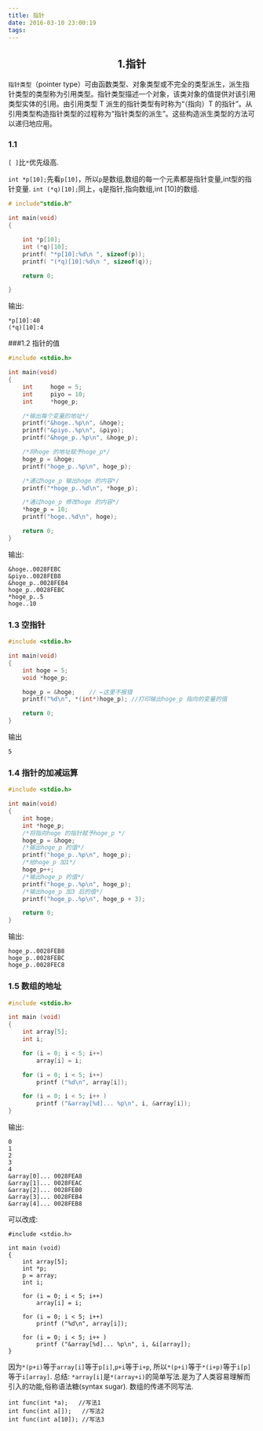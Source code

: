 ```yaml
---
title: 指针
date: 2016-03-10 23:00:19
tags:
---
```

<h2 align = "center">1.指针</h2>

`指针类型`（pointer type）可由函数类型、对象类型或不完全的类型派生，派生指针类型的类型称为引用类型。指针类型描述一个对象，该类对象的值提供对该引用类型实体的引用。由引用类型 T 派生的指针类型有时称为“（指向）T 的指针”。从引用类型构造指针类型的过程称为“指针类型的派生”。这些构造派生类型的方法可以递归地应用。
### 1.1 ###
`[ ]`比`*`优先级高.

`int *p[10];`先看`p[10]`，所以`p`是数组,数组的每一个元素都是指针变量,int型的指针变量.
`int (*q)[10];`同上，`q`是指针,指向数组,int [10]的数组.

```c
# include"stdio.h"

int main(void)
{

    int *p[10];
    int (*q)[10];
    printf( "*p[10]:%d\n ", sizeof(p));
    printf( "(*q)[10]:%d\n ", sizeof(q));

    return 0;

}
```

输出:

```
*p[10]:40
(*q)[10]:4
```

###1.2 指针的值

```c
#include <stdio.h>

int main(void)
{
    int     hoge = 5;
    int     piyo = 10;
    int     *hoge_p;

    /*输出每个变量的地址*/
    printf("&hoge..%p\n", &hoge);
    printf("&piyo..%p\n", &piyo);
    printf("&hoge_p..%p\n", &hoge_p);

    /*将hoge 的地址赋予hoge_p*/
    hoge_p = &hoge;
    printf("hoge_p..%p\n", hoge_p);

    /*通过hoge_p 输出hoge 的内容*/
    printf("*hoge_p..%d\n", *hoge_p);

    /*通过hoge_p 修改hoge 的内容*/
    *hoge_p = 10;
    printf("hoge..%d\n", hoge);

    return 0;
}
```

输出:
```
&hoge..0028FEBC
&piyo..0028FEB8
&hoge_p..0028FEB4
hoge_p..0028FEBC
*hoge_p..5
hoge..10
```
### 1.3 空指针
```c
#include <stdio.h>

int main(void)
{
    int hoge = 5;
    void *hoge_p;

    hoge_p = &hoge;    // ←这里不报错
    printf("%d\n", *(int*)hoge_p); //打印输出hoge_p 指向的变量的值

    return 0;
}
```
输出

```
5
```

### 1.4 指针的加减运算

```c
#include <stdio.h>

int main(void)
{
    int hoge;
    int *hoge_p;
    /*将指向hoge 的指针赋予hoge_p */
    hoge_p = &hoge;
    /*输出hoge_p 的值*/
    printf("hoge_p..%p\n", hoge_p);
    /*给hoge_p 加1*/
    hoge_p++;
    /*输出hoge_p 的值*/
    printf("hoge_p..%p\n", hoge_p);
    /*输出hoge_p 加3 后的值*/
    printf("hoge_p..%p\n", hoge_p + 3);

    return 0;
}
```

输出:

```
hoge_p..0028FEB8
hoge_p..0028FEBC    
hoge_p..0028FEC8
```
### 1.5 数组的地址
```c
#include <stdio.h>

int main (void)
{
    int array[5];
    int i;

    for (i = 0; i < 5; i++)
        array[i] = i;

    for (i = 0; i < 5; i++)
        printf ("%d\n", array[i]);

    for (i = 0; i < 5; i++ )
        printf ("&array[%d]... %p\n", i, &array[i]);
}
```

输出:

```
0
1
2
3
4
&array[0]... 0028FEA8
&array[1]... 0028FEAC
&array[2]... 0028FEB0
&array[3]... 0028FEB4
&array[4]... 0028FEB8
```
可以改成:

```
#include <stdio.h>

int main (void)
{
    int array[5];
    int *p;
    p = array;
    int i;

    for (i = 0; i < 5; i++)
        array[i] = i;

    for (i = 0; i < 5; i++)
        printf ("%d\n", array[i]);

    for (i = 0; i < 5; i++ )
        printf ("&array[%d]... %p\n", i, &i[array]);
}
```

因为`*(p+i)`等于`array[i]`等于`p[i]`,`p+i`等于`i+p`,
所以`*(p+i)`等于`*(i+p)`等于`i[p]`等于`i[array]`.
总结:
`*array[i]`是`*(array+i)`的简单写法.是为了人类容易理解而引入的功能,俗称语法糖(syntax sugar).
数组的传递不同写法.

```
int func(int *a);	//写法1
int func(int a[]);   //写法2
int func(int a[10]); //写法3
```

